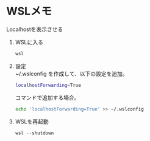 # WSLメモ

Localhostを表示させる

1. WSLに入る

    ```powershell
    wsl
    ```

1. 設定  
    ~/.wslconfig を作成して、以下の設定を追加。

    ```bash
    localhostForwarding=True
    ```

    コマンドで追加する場合。

    ```bash
    echo 'localhostForwarding=True' >> ~/.wslconfig
    ```

1. WSLを再起動

    ```powershell
    wsl --shutdown
    ```
